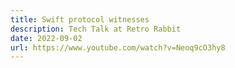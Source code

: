 ```yaml
---
title: Swift protocol witnesses
description: Tech Talk at Retro Rabbit
date: 2022-09-02
url: https://www.youtube.com/watch?v=Neoq9cO3hy8
---
```

